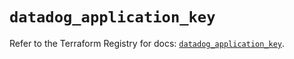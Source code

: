 # `datadog_application_key`

Refer to the Terraform Registry for docs: [`datadog_application_key`](https://registry.terraform.io/providers/datadog/datadog/3.36.0/docs/resources/application_key).

